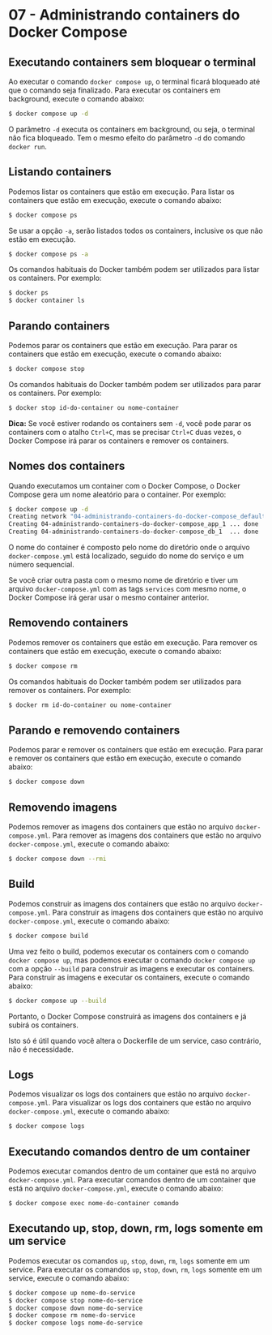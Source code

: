 # 07 - Administrando containers do Docker Compose

## Executando containers sem bloquear o terminal

Ao executar o comando `docker compose up`, o terminal ficará bloqueado até que o comando seja finalizado. Para executar os containers em background, execute o comando abaixo:

```bash
$ docker compose up -d
```

O parâmetro `-d` executa os containers em background, ou seja, o terminal não fica bloqueado. Tem o mesmo efeito do parâmetro `-d` do comando `docker run`.

## Listando containers

Podemos listar os containers que estão em execução. Para listar os containers que estão em execução, execute o comando abaixo:

```bash
$ docker compose ps
```

Se usar a opção `-a`, serão listados todos os containers, inclusive os que não estão em execução.

```bash
$ docker compose ps -a
```

Os comandos habituais do Docker também podem ser utilizados para listar os containers. Por exemplo:

```bash
$ docker ps
$ docker container ls
```

## Parando containers

Podemos parar os containers que estão em execução. Para parar os containers que estão em execução, execute o comando abaixo:

```bash
$ docker compose stop
```

Os comandos habituais do Docker também podem ser utilizados para parar os containers. Por exemplo:

```bash
$ docker stop id-do-container ou nome-container
```

**Dica:** Se você estiver rodando os containers sem `-d`, você pode parar os containers com o atalho `Ctrl+C`, mas se precisar `Ctrl+C` duas vezes, o Docker Compose irá parar os containers e remover os containers.

## Nomes dos containers

Quando executamos um container com o Docker Compose, o Docker Compose gera um nome aleatório para o container. Por exemplo:

```bash
$ docker compose up -d
Creating network "04-administrando-containers-do-docker-compose_default" with the default driver
Creating 04-administrando-containers-do-docker-compose_app_1 ... done
Creating 04-administrando-containers-do-docker-compose_db_1  ... done
```

O nome do container é composto pelo nome do diretório onde o arquivo `docker-compose.yml` está localizado, seguido do nome do serviço e um número sequencial.

Se você criar outra pasta com o mesmo nome de diretório e tiver um arquivo `docker-compose.yml` com as tags `services` com mesmo nome, o Docker Compose irá gerar usar o mesmo container anterior.

## Removendo containers

Podemos remover os containers que estão em execução. Para remover os containers que estão em execução, execute o comando abaixo:

```bash
$ docker compose rm
```

Os comandos habituais do Docker também podem ser utilizados para remover os containers. Por exemplo:

```bash
$ docker rm id-do-container ou nome-container
```

## Parando e removendo containers

Podemos parar e remover os containers que estão em execução. Para parar e remover os containers que estão em execução, execute o comando abaixo:

```bash
$ docker compose down
```


## Removendo imagens

Podemos remover as imagens dos containers que estão no arquivo `docker-compose.yml`. Para remover as imagens dos containers que estão no arquivo `docker-compose.yml`, execute o comando abaixo:

```bash
$ docker compose down --rmi
```

## Build

Podemos construir as imagens dos containers que estão no arquivo `docker-compose.yml`. Para construir as imagens dos containers que estão no arquivo `docker-compose.yml`, execute o comando abaixo:

```bash
$ docker compose build
```

Uma vez feito o build, podemos executar os containers com o comando `docker compose up`, mas podemos executar o comando `docker compose up` com a opção `--build` para construir as imagens e executar os containers. Para construir as imagens e executar os containers, execute o comando abaixo:

```bash
$ docker compose up --build
```

Portanto, o Docker Compose construirá as imagens dos containers e já subirá os containers.

Isto só é útil quando você altera o Dockerfile de um service, caso contrário, não é necessidade.


## Logs

Podemos visualizar os logs dos containers que estão no arquivo `docker-compose.yml`. Para visualizar os logs dos containers que estão no arquivo `docker-compose.yml`, execute o comando abaixo:

```bash
$ docker compose logs
```

## Executando comandos dentro de um container

Podemos executar comandos dentro de um container que está no arquivo `docker-compose.yml`. Para executar comandos dentro de um container que está no arquivo `docker-compose.yml`, execute o comando abaixo:

```bash
$ docker compose exec nome-do-container comando
```

## Executando up, stop, down, rm, logs somente em um service

Podemos executar os comandos `up`, `stop`, `down`, `rm`, `logs` somente em um service. Para executar os comandos `up`, `stop`, `down`, `rm`, `logs` somente em um service, execute o comando abaixo:

```bash
$ docker compose up nome-do-service
$ docker compose stop nome-do-service
$ docker compose down nome-do-service
$ docker compose rm nome-do-service
$ docker compose logs nome-do-service
```

